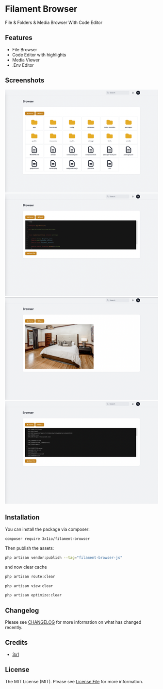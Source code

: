 # Filament Browser

File & Folders & Media Browser With Code Editor

## Features

- File Browser
- Code Editor with highlights
- Media Viewer
- .Env Editor

## Screenshots

![Screenshot of list](./arts/1.png)
![Screenshot of editor](./arts/2.png)
![Screenshot of image](./arts/3.png)
![Screenshot of .env](./arts/4.png)


## Installation

You can install the package via composer:

```bash
composer require 3x1io/filament-browser
```


Then publish the assets:

```bash
php artisan vendor:publish --tag="filament-browser-js"
```

and now clear cache

```bash
php artisan route:clear
```

```bash
php artisan view:clear
```

```bash
php artisan optimize:clear
```


## Changelog

Please see [CHANGELOG](CHANGELOG.md) for more information on what has changed recently.

## Credits

- [3x1](https://github.com/3x1io)

## License

The MIT License (MIT). Please see [License File](LICENSE.md) for more information.

